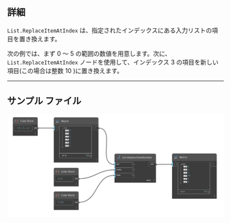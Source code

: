 ## 詳細
`List.ReplaceItemAtIndex` は、指定されたインデックスにある入力リストの項目を置き換えます。

次の例では、まず 0 ～ 5 の範囲の数値を用意します。次に、`List.ReplaceItemAtIndex` ノードを使用して、インデックス 3 の項目を新しい項目(この場合は整数 10 )に置き換えます。
___
## サンプル ファイル

![List.ReplaceItemAtIndex](./DSCore.List.ReplaceItemAtIndex_img.jpg)
